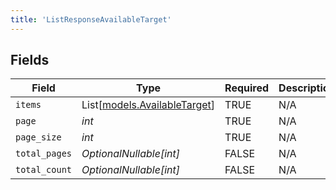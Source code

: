 ```yaml
---
title: 'ListResponseAvailableTarget'
---
```



## Fields

| Field                                                        | Type                                                         | Required                                                     | Description                                                  |
| ------------------------------------------------------------ | ------------------------------------------------------------ | ------------------------------------------------------------ | ------------------------------------------------------------ |
| `items`                                                      | List[[models.AvailableTarget](../models/availabletarget.md)] | TRUE                                           | N/A                                                          |
| `page`                                                       | *int*                                                        | TRUE                                           | N/A                                                          |
| `page_size`                                                  | *int*                                                        | TRUE                                           | N/A                                                          |
| `total_pages`                                                | *OptionalNullable[int]*                                      | FALSE                                           | N/A                                                          |
| `total_count`                                                | *OptionalNullable[int]*                                      | FALSE                                           | N/A                                                          |